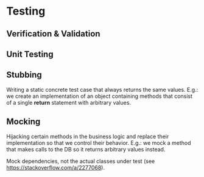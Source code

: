 # Testing

## Verification & Validation

## Unit Testing

## Stubbing

Writing a static concrete test case that always returns the same values.
E.g.: we create an implementation of an object containing methods that consist of a single **return** statement with arbitrary values.

## Mocking

Hijacking certain methods in the business logic and replace their implementation so that we control their behavior.
E.g.: we mock a method that makes calls to the DB so it returns arbitrary values instead.

Mock dependencies, not the actual classes under test (see <https://stackoverflow.com/a/2277068>).
